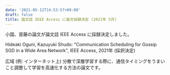```yaml
---
date: '2021-05-12T14:53:57+09:00'
draft: false
title: 論文誌 IEEE Access に論文採録決定 (2021年 5月)
---
```


小国、首藤の論文が論文誌 IEEE Access に採録決定しました。

Hideaki Oguni, Kazuyuki Shudo: "Communication Scheduling for Gossip SGD in a Wide Area Network", IEEE Access, 2021年 (採択決定)

広域 (例: インターネット上) 分散で深層学習する際に、通信タイミングをうまいこと調整して学習を高速化する方法の論文です。